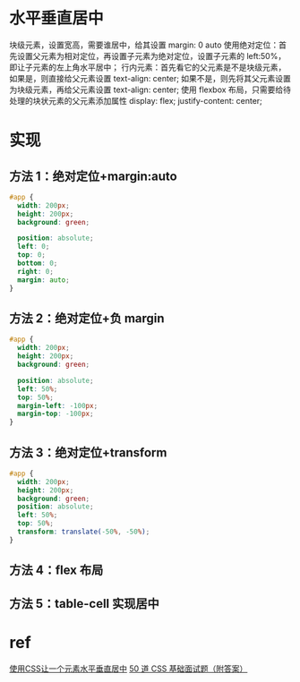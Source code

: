 # 水平垂直居中

块级元素，设置宽高，需要谁居中，给其设置 margin: 0 auto
使用绝对定位：首先设置父元素为相对定位，再设置子元素为绝对定位，设置子元素的 left:50%，即让子元素的左上角水平居中；
行内元素：首先看它的父元素是不是块级元素，如果是，则直接给父元素设置 text-align: center; 如果不是，则先将其父元素设置为块级元素，再给父元素设置 text-align: center;
使用 flexbox 布局，只需要给待处理的块状元素的父元素添加属性 display: flex; justify-content: center;

# 实现
## 方法 1：绝对定位+margin:auto

```css
#app {
  width: 200px;
  height: 200px;
  background: green;

  position: absolute;
  left: 0;
  top: 0;
  bottom: 0;
  right: 0;
  margin: auto;
}
```

## 方法 2：绝对定位+负 margin

```css
#app {
  width: 200px;
  height: 200px;
  background: green;

  position: absolute;
  left: 50%;
  top: 50%;
  margin-left: -100px;
  margin-top: -100px;
}
```

## 方法 3：绝对定位+transform

```css
#app {
  width: 200px;
  height: 200px;
  background: green;
  position: absolute;
  left: 50%;
  top: 50%;
  transform: translate(-50%, -50%);
}
```

## 方法 4：flex 布局

## 方法 5：table-cell 实现居中

# ref
[使用CSS让一个元素水平垂直居中](https://github.com/YvetteLau/Step-By-Step/issues/42#issuecomment-508598397)
[50 道 CSS 基础面试题（附答案）](https://segmentfault.com/a/1190000013325778)